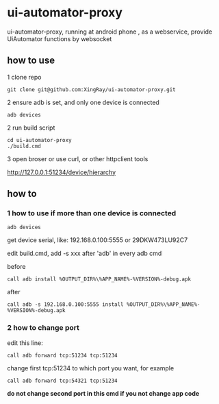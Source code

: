 # ui-automator-proxy
ui-automator-proxy, running at android phone , as a webservice, provide UiAutomator functions by websocket



## how to use

1 clone repo

```shell
git clone git@github.com:XingRay/ui-automator-proxy.git
```



2 ensure adb is set, and only one device is connected

```shell
adb devices
```



2 run build script

```shell
cd ui-automator-proxy
./build.cmd
```



3 open broser or use curl, or other httpclient tools

http://127.0.0.1:51234/device/hierarchy



## how to

### 1 how to use if more than one device is connected

```shell
adb devices
```

get device serial, like: 192.168.0.100:5555 or 29DKW473LU92C7

edit build.cmd, add -s xxx after 'adb' in every adb cmd



before

```
call adb install %OUTPUT_DIR%\%APP_NAME%-%VERSION%-debug.apk
```

after

```
call adb -s 192.168.0.100:5555 install %OUTPUT_DIR%\%APP_NAME%-%VERSION%-debug.apk
```



### 2 how to change port

edit this line:

```
call adb forward tcp:51234 tcp:51234
```

change first tcp:51234 to which port you want, for example

```shell
call adb forward tcp:54321 tcp:51234
```

**do not change second port in this cmd if you not change app code**

